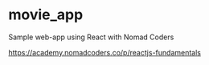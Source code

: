 # movie_app
Sample web-app using React with Nomad Coders

https://academy.nomadcoders.co/p/reactjs-fundamentals
